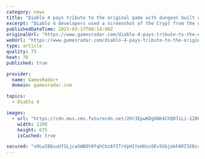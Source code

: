 ```yaml
---
category: news
title: "Diablo 4 pays tribute to the original game with dungeon built around a screenshot of the Crypt"
excerpt: "Diablo 4 developers used a screenshot of the Crypt from the original game to design one of the dungeons in the upcoming action-RPG. Diablo 4's early beta access, available to those who've pre-ordered ..."
publishedDateTime: 2023-03-17T08:14:00Z
originalUrl: "https://www.gamesradar.com/diablo-4-pays-tribute-to-the-original-game-with-dungeon-built-around-a-screenshot-of-the-crypt/"
webUrl: "https://www.gamesradar.com/diablo-4-pays-tribute-to-the-original-game-with-dungeon-built-around-a-screenshot-of-the-crypt/"
type: article
quality: 75
heat: 76
published: true

provider:
  name: GamesRadar+
  domain: gamesradar.com

topics:
  - Diablo 4

images:
  - url: "https://cdn.mos.cms.futurecdn.net/2Hr3EpwKDg6NK4ChQD7iLi-1200-80.jpg"
    width: 1200
    height: 675
    isCached: true

secured: "v9LwIBQxuUfSLjcaSWBOY0fqhCbz8fITrVpH1YxHUsc6Ev5GbjakFARI5EBz4mkpHPLCA+QZlY6UIXWOzWrv8062t71Mqt3DLRSpHooyQtpkPErINnM1WcWDb/R1qAwFpEJz0ZHQ+ziFsijJGUQ5FWyCWWMjp4mjT29HRMLTQs1cthCNMdvDNeKzIzGOI9XuNwNhCfIv7MNOkSmda9srC3PkHct2PSFhLJMG72aiRdQujfNHhd4SmHcoojV2VbguIN2SHLnn902ZtqiZSfh+KKdjfLOMARzQVBAFqMDe0oa2VCuaUYjKc006lO73pqbP3VSHC7mumJkduKjScRGja+myVbHP5h585hToPNj5IJQ=;DqudSPGGmlh8regsYq0t9w=="
---
```


